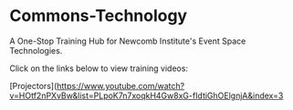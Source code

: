 # Commons-Technology

A One-Stop Training Hub for Newcomb Institute's Event Space Technologies. 

Click on the links below to view training videos:

[Projectors](https://www.youtube.com/watch?v=HOtf2nPXvBw&list=PLpoK7n7xoqkH4Gw8xG-fIdtiGhOElgnjA&index=3
